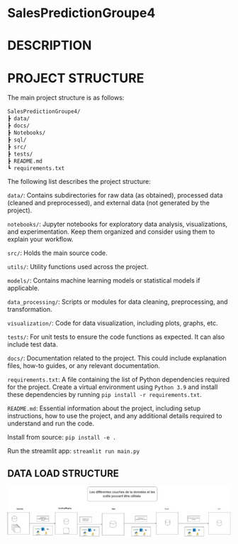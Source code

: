 # SalesPredictionGroupe4

# DESCRIPTION


# PROJECT STRUCTURE
The main project structure is as follows:

```
SalesPredictionGroupe4/
┣ data/
┣ docs/
┣ Notebooks/
┣ sql/
┣ src/
┣ tests/
┣ README.md
┗ requirements.txt
```
The following list describes the project structure:

`data/`: Contains subdirectories for raw data (as obtained), processed data (cleaned and preprocessed), and external data (not generated by the project).

`notebooks/`: Jupyter notebooks for exploratory data analysis, visualizations, and experimentation. Keep them organized and consider using them to explain your workflow.

`src/`: Holds the main source code.

`utils/`: Utility functions used across the project.

`models/`: Contains machine learning models or statistical models if applicable.

`data_processing/`: Scripts or modules for data cleaning, preprocessing, and transformation.

`visualization/`: Code for data visualization, including plots, graphs, etc.

`tests/`: For unit tests to ensure the code functions as expected. It can also include test data.

`docs/`: Documentation related to the project. This could include explanation files, how-to guides, or any relevant documentation.

`requirements.txt`: A file containing the list of Python dependencies required for the project. Create a virtual environment using `Python 3.9` and install these dependencies by running `pip install -r requirements.txt`.

`README.md`: Essential information about the project, including setup instructions, how to use the project, and any additional details required to understand and run the code.

Install from source: `pip install -e .`

Run the streamlit app: `streamlit run main.py`

## DATA LOAD STRUCTURE

![Data load structure](docs/architedctureData.jpg)

